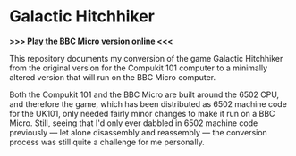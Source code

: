 # Galactic Hitchhiker

[**>>> Play the BBC Micro version online <<<**](http://bbcmicro.co.uk//jsbeeb/play.php?autoboot&disc=http://bbcmicro.co.uk//gameimg/discs/1411/gh.ssd&noseek)

This repository documents my conversion of the game Galactic Hitchhiker from the original version for the Compukit 101 computer to a minimally altered version that will run on the BBC Micro computer. 

Both the Compukit 101 and the BBC Micro are built around the 6502 CPU, and therefore the game, which has been distributed as 6502 machine code for the UK101, only needed fairly minor changes to make it run on a BBC Micro. Still, seeing that I'd only ever dabbled in 6502 machine code previously — let alone disassembly and reassembly — the conversion process was still quite a challenge for me personally.

